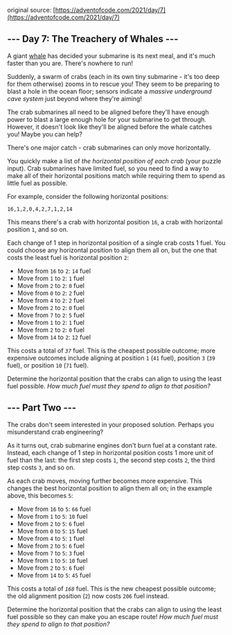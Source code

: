 original source: [https://adventofcode.com/2021/day/7](https://adventofcode.com/2021/day/7)
## --- Day 7: The Treachery of Whales ---
A giant [whale](https://en.wikipedia.org/wiki/Sperm_whale) has decided your submarine is its next meal, and it's much faster than you are. There's nowhere to run!

Suddenly, a swarm of crabs (each in its own tiny submarine - it's too deep for them otherwise) zooms in to rescue you! They seem to be preparing to blast a hole in the ocean floor; sensors indicate a <em>massive underground cave system</em> just beyond where they're aiming!

The crab submarines all need to be aligned before they'll have enough power to blast a large enough hole for your submarine to get through. However, it doesn't look like they'll be aligned before the whale catches you! Maybe you can help?

There's one major catch - crab submarines can only move horizontally.

You quickly make a list of <em>the horizontal position of each crab</em> (your puzzle input). Crab submarines have limited fuel, so you need to find a way to make all of their horizontal positions match while requiring them to spend as little fuel as possible.

For example, consider the following horizontal positions:

<pre>
<code>16,1,2,0,4,2,7,1,2,14</code>
</pre>

This means there's a crab with horizontal position <code>16</code>, a crab with horizontal position <code>1</code>, and so on.

Each change of 1 step in horizontal position of a single crab costs 1 fuel. You could choose any horizontal position to align them all on, but the one that costs the least fuel is horizontal position <code>2</code>:


 - Move from <code>16</code> to <code>2</code>: <code>14</code> fuel
 - Move from <code>1</code> to <code>2</code>: <code>1</code> fuel
 - Move from <code>2</code> to <code>2</code>: <code>0</code> fuel
 - Move from <code>0</code> to <code>2</code>: <code>2</code> fuel
 - Move from <code>4</code> to <code>2</code>: <code>2</code> fuel
 - Move from <code>2</code> to <code>2</code>: <code>0</code> fuel
 - Move from <code>7</code> to <code>2</code>: <code>5</code> fuel
 - Move from <code>1</code> to <code>2</code>: <code>1</code> fuel
 - Move from <code>2</code> to <code>2</code>: <code>0</code> fuel
 - Move from <code>14</code> to <code>2</code>: <code>12</code> fuel

This costs a total of <code><em>37</em></code> fuel. This is the cheapest possible outcome; more expensive outcomes include aligning at position <code>1</code> (<code>41</code> fuel), position <code>3</code> (<code>39</code> fuel), or position <code>10</code> (<code>71</code> fuel).

Determine the horizontal position that the crabs can align to using the least fuel possible. <em>How much fuel must they spend to align to that position?</em>


## --- Part Two ---
The crabs don't seem interested in your proposed solution. Perhaps you misunderstand crab engineering?

As it turns out, crab submarine engines don't burn fuel at a constant rate. Instead, each change of 1 step in horizontal position costs 1 more unit of fuel than the last: the first step costs <code>1</code>, the second step costs <code>2</code>, the third step costs <code>3</code>, and so on.

As each crab moves, moving further becomes more expensive. This changes the best horizontal position to align them all on; in the example above, this becomes <code>5</code>:


 - Move from <code>16</code> to <code>5</code>: <code>66</code> fuel
 - Move from <code>1</code> to <code>5</code>: <code>10</code> fuel
 - Move from <code>2</code> to <code>5</code>: <code>6</code> fuel
 - Move from <code>0</code> to <code>5</code>: <code>15</code> fuel
 - Move from <code>4</code> to <code>5</code>: <code>1</code> fuel
 - Move from <code>2</code> to <code>5</code>: <code>6</code> fuel
 - Move from <code>7</code> to <code>5</code>: <code>3</code> fuel
 - Move from <code>1</code> to <code>5</code>: <code>10</code> fuel
 - Move from <code>2</code> to <code>5</code>: <code>6</code> fuel
 - Move from <code>14</code> to <code>5</code>: <code>45</code> fuel

This costs a total of <code><em>168</em></code> fuel. This is the new cheapest possible outcome; the old alignment position (<code>2</code>) now costs <code>206</code> fuel instead.

Determine the horizontal position that the crabs can align to using the least fuel possible so they can make you an escape route! <em>How much fuel must they spend to align to that position?</em>

